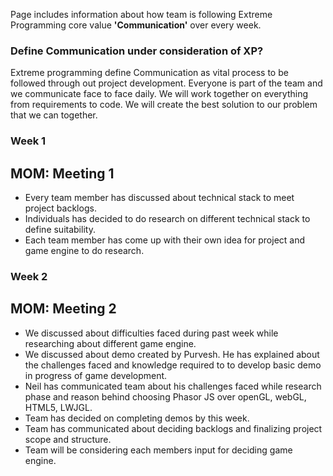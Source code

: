 Page includes information about how team is following Extreme Programming core value **'Communication'** over every week.

### Define Communication under consideration of XP? 

Extreme programming define Communication as vital process to be followed through out project development. Everyone is part of the team and we communicate face to face daily. We will work together on everything from requirements to code. We will create the best solution to our problem that we can together.

### Week 1

## MOM: Meeting 1

* Every team member has discussed about technical stack to meet project backlogs.
* Individuals has decided to do research on different technical stack to define suitability.
* Each team member has come up with their own idea for project and game engine to do research.
 

### Week 2

## MOM: Meeting 2

* We discussed about difficulties faced during past week while researching about different game engine.
* We discussed about demo created by Purvesh. He has explained about the challenges faced and knowledge required to to develop basic demo in progress of game development.
* Neil has communicated team about his challenges faced while research phase and reason behind choosing Phasor JS over openGL, webGL, HTML5, LWJGL.
* Team has decided on completing demos by this week.
* Team has communicated about deciding backlogs and finalizing project scope and structure.
* Team will be considering each members input for deciding game engine.
